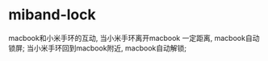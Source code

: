 # miband-lock

macbook和小米手环的互动, 当小米手环离开macbook 一定距离, macbook自动锁屏; 当小米手环回到macbook附近, macbook自动解锁;



